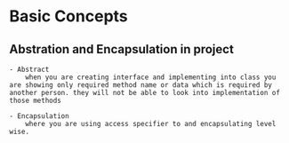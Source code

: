 # Basic Concepts

## Abstration and Encapsulation in project
    - Abstract 
        when you are creating interface and implementing into class you are showing only required method name or data which is required by another person. they will not be able to look into implementation of those methods

    - Encapsulation
        where you are using access specifier to and encapsulating level wise. 

    